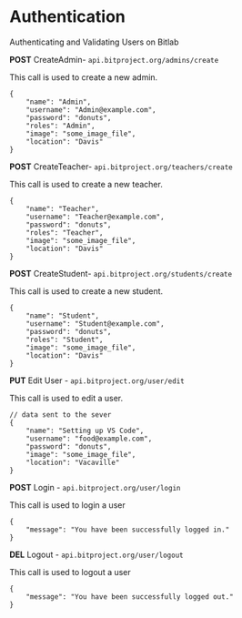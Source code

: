 # Authentication

Authenticating and Validating Users on Bitlab

**POST** CreateAdmin- `api.bitproject.org/admins/create`

This call is used to create a new admin.

    {
    	"name": "Admin",
    	"username": "Admin@example.com",
    	"password": "donuts",
    	"roles": "Admin",
    	"image": "some_image_file",
    	"location": "Davis"
    }

**POST** CreateTeacher- `api.bitproject.org/teachers/create`

This call is used to create a new teacher.

    {
    	"name": "Teacher",
    	"username": "Teacher@example.com",
    	"password": "donuts",
    	"roles": "Teacher",
    	"image": "some_image_file",
    	"location": "Davis"
    }

**POST** CreateStudent- `api.bitproject.org/students/create`

This call is used to create a new student.

    {
    	"name": "Student",
    	"username": "Student@example.com",
    	"password": "donuts",
    	"roles": "Student",
    	"image": "some_image_file",
    	"location": "Davis"
    }

**PUT** Edit User - `api.bitproject.org/user/edit`

This call is used to edit a user.

    // data sent to the sever
    {
    	"name": "Setting up VS Code",
    	"username": "food@example.com",
    	"password": "donuts",
    	"image": "some_image_file", 
    	"location": "Vacaville"
    }

**POST** Login - `api.bitproject.org/user/login`

This call is used to login a user

    {
    	"message": "You have been successfully logged in."
    }

**DEL** Logout - `api.bitproject.org/user/logout`

This call is used to logout a user

    {
    	"message": "You have been successfully logged out."
    }